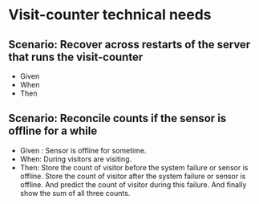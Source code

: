 # Visit-counter technical needs

## Scenario: Recover across restarts of the server that runs the visit-counter

- Given
- When
- Then

## Scenario: Reconcile counts if the sensor is offline for a while

- Given : Sensor is offline for sometime.
- When: During visitors are visiting.
- Then: Store the count of visitor before the system failure or sensor is offline.
          Store the count of visitor after the system failure or sensor is offline.
          And predict the count of visitor during this failure.
          And finally show the sum of all three counts.

